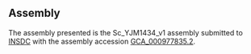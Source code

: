 

Assembly
--------

The assembly presented is the Sc\_YJM1434\_v1 assembly submitted to
[INSDC](http://www.insdc.org) with the assembly accession
[GCA\_000977835.2](http://www.ebi.ac.uk/ena/data/view/GCA_000977835.2).
